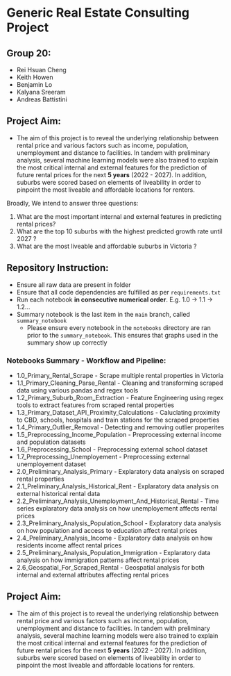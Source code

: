 # Generic Real Estate Consulting Project
## Group 20:
* Rei Hsuan Cheng
* Keith Howen
* Benjamin Lo
* Kalyana Sreeram
* Andreas Battistini

## Project Aim:
* The aim of this project is to reveal the underlying relationship between rental price and various factors such as income, population, unemployment and distance to facilities. In tandem with preliminary analysis, several machine learning models were also trained to explain the most critical internal and external features for the prediction of future rental prices for the next **5 years** (2022 - 2027). In addition, suburbs were scored based on elements of liveability in order to pinpoint the most liveable and affordable locations for renters.

Broadly, We intend to answer three questions:

1. What are the most important internal and external features in predicting rental prices?
2. What are the top 10 suburbs with the highest predicted growth rate until 2027 ?
3. What are the most liveable and affordable suburbs in Victoria ?

## Repository Instruction:
* Ensure all raw data are present in folder
* Ensure that all code dependencies are fulfilled as per ```requirements.txt```
* Run each notebook **in consecutive numerical order**. E.g. 1.0 -> 1.1 -> 1.2...
* Summary notebook is the last item in the ```main``` branch, called ```summary_notebook```
  * Please ensure every notebook in the ```notebooks``` directory are ran prior to the ```summary_notebook```. This ensures that graphs used in the summary show up correctly
  
### Notebooks Summary - Workflow and Pipeline:

* 1.0_Primary_Rental_Scrape - Scrape multiple rental properties in Victoria 
* 1.1_Primary_Cleaning_Parse_Rental - Cleaning and transforming scraped data using various pandas and regex tools 
* 1.2_Primary_Suburb_Room_Extraction - Feature Engineering using regex tools to extract features from scraped rental properties 
* 1.3_Primary_Dataset_API_Proximity_Calculations - Caluclating proximity to CBD, schools, hospitals and train stations for the scraped properties  
* 1.4_Primary_Outlier_Removal - Detecting and removing outlier properites 
* 1.5_Preprocessing_Income_Population - Preprocessing external income and population datasets 
* 1.6_Preprocessing_School - Preprocessing external school dataset 
* 1.7_Preprocessing_Unemployement - Preprocessing external unemployement dataset 
* 2.0_Preliminary_Analysis_Primary - Explaratory data analysis on scraped rental properties 
* 2.1_Preliminary_Analysis_Historical_Rent - Explaratory data analysis on external historical rental data 
* 2.2_Preliminary_Analysis_Unemployment_And_Historical_Rental - Time series explaratory data analysis on how unemployement affects rental prices 
* 2.3_Preliminary_Analysis_Population_School - Explaratory data analysis on how population and access to education affect rental prices 
* 2.4_Preliminary_Analysis_Income - Explaratory data analysis on how residents income affect rental prices 
* 2.5_Preliminary_Analysis_Population_Immigration - Explaratory data analysis on how immigration patterns affect rental prices 
* 2.6_Geospatial_For_Scraped_Rental - Geospatial analysis for both internal and external attributes affecting rental prices 

## Project Aim:
* The aim of this project is to reveal the underlying relationship between rental price and various factors such as income, population, unemployment and distance to facilities. In tandem with preliminary analysis, several machine learning models were also trained to explain the most critical internal and external features for the prediction of future rental prices for the next **5 years** (2022 - 2027). In addition, suburbs were scored based on elements of liveability in order to pinpoint the most liveable and affordable locations for renters.
